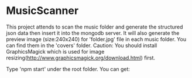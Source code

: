# MusicScanner
This project attends to scan the music folder and generate the structured json data then insert it into the mongodb server. It will also generate the preview image (size:240x240) for 'folder.jpg' file in each music folder. You can find them in the 'covers' folder.
Caution: You should install GraphicsMagick which is used for image resizing(http://www.graphicsmagick.org/download.html) first.

Type 'npm start' under the root folder. You can get:
